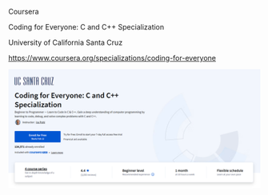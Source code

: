 Coursera

Coding for Everyone: C and C++ Specialization

University of California Santa Cruz

https://www.coursera.org/specializations/coding-for-everyone

![alt text](https://github.com/kyriosaa/c-cpp-practice/blob/main/classes/c-cpp-specialization/course-header.png "Coding For Everyone: C and C++ Specialization")
